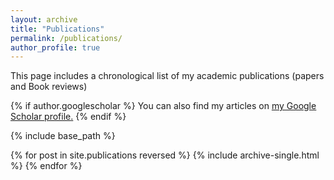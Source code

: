 ```yaml
---
layout: archive
title: "Publications"
permalink: /publications/
author_profile: true
---
```


This page includes a chronological list of my academic publications (papers and Book reviews)

{% if author.googlescholar %}
  You can also find my articles on <u><a href="{{author.googlescholar}}">my Google Scholar profile</a>.</u>
{% endif %}

{% include base_path %}

{% for post in site.publications reversed %}
  {% include archive-single.html %}
{% endfor %}
